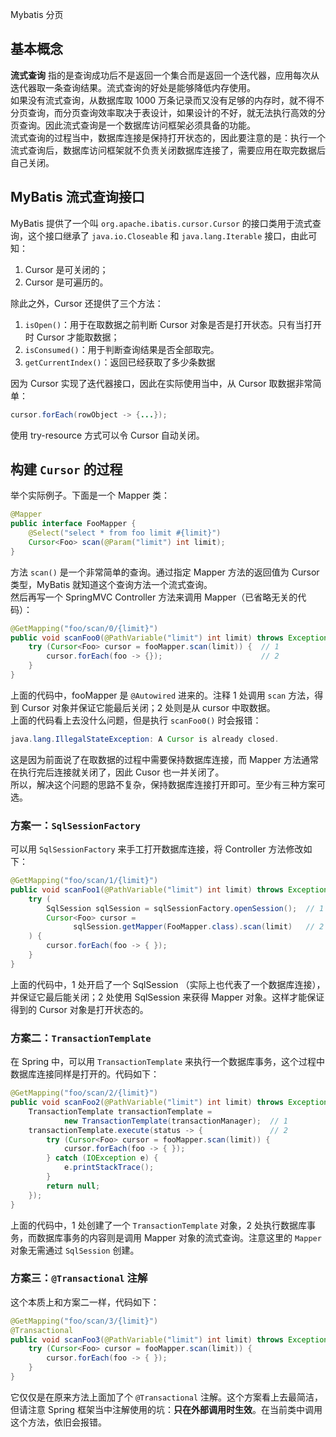 Mybatis 分页
<a name="HYB1b"></a>
## 基本概念
**流式查询** 指的是查询成功后不是返回一个集合而是返回一个迭代器，应用每次从迭代器取一条查询结果。流式查询的好处是能够降低内存使用。<br />如果没有流式查询，从数据库取 1000 万条记录而又没有足够的内存时，就不得不分页查询，而分页查询效率取决于表设计，如果设计的不好，就无法执行高效的分页查询。因此流式查询是一个数据库访问框架必须具备的功能。<br />流式查询的过程当中，数据库连接是保持打开状态的，因此要注意的是：执行一个流式查询后，数据库访问框架就不负责关闭数据库连接了，需要应用在取完数据后自己关闭。
<a name="Y3oR9"></a>
## MyBatis 流式查询接口
MyBatis 提供了一个叫 `org.apache.ibatis.cursor.Cursor` 的接口类用于流式查询，这个接口继承了 `java.io.Closeable` 和 `java.lang.Iterable` 接口，由此可知：

1. Cursor 是可关闭的；
2. Cursor 是可遍历的。

除此之外，Cursor 还提供了三个方法：

1. `isOpen()`：用于在取数据之前判断 Cursor 对象是否是打开状态。只有当打开时 Cursor 才能取数据；
2. `isConsumed()`：用于判断查询结果是否全部取完。
3. `getCurrentIndex()`：返回已经获取了多少条数据

因为 Cursor 实现了迭代器接口，因此在实际使用当中，从 Cursor 取数据非常简单：
```java
cursor.forEach(rowObject -> {...});
```
使用 try-resource 方式可以令 Cursor 自动关闭。
<a name="vojrS"></a>
## 构建 `Cursor` 的过程
举个实际例子。下面是一个 Mapper 类：
```java
@Mapper
public interface FooMapper {
    @Select("select * from foo limit #{limit}")
    Cursor<Foo> scan(@Param("limit") int limit);
}
```
方法 `scan()` 是一个非常简单的查询。通过指定 Mapper 方法的返回值为 Cursor 类型，MyBatis 就知道这个查询方法一个流式查询。<br />然后再写一个 SpringMVC Controller 方法来调用 Mapper（已省略无关的代码）：
```java
@GetMapping("foo/scan/0/{limit}")
public void scanFoo0(@PathVariable("limit") int limit) throws Exception {
    try (Cursor<Foo> cursor = fooMapper.scan(limit)) {  // 1
        cursor.forEach(foo -> {});                      // 2
    }
}
```
上面的代码中，fooMapper 是 `@Autowired` 进来的。注释 1 处调用 `scan` 方法，得到 Cursor 对象并保证它能最后关闭；2 处则是从 cursor 中取数据。<br />上面的代码看上去没什么问题，但是执行 `scanFoo0()` 时会报错：
```java
java.lang.IllegalStateException: A Cursor is already closed.
```
这是因为前面说了在取数据的过程中需要保持数据库连接，而 Mapper 方法通常在执行完后连接就关闭了，因此 Cusor 也一并关闭了。<br />所以，解决这个问题的思路不复杂，保持数据库连接打开即可。至少有三种方案可选。
<a name="nY1wk"></a>
### 方案一：`SqlSessionFactory`
可以用 `SqlSessionFactory` 来手工打开数据库连接，将 Controller 方法修改如下：
```java
@GetMapping("foo/scan/1/{limit}")
public void scanFoo1(@PathVariable("limit") int limit) throws Exception {
    try (
        SqlSession sqlSession = sqlSessionFactory.openSession();  // 1
        Cursor<Foo> cursor =
              sqlSession.getMapper(FooMapper.class).scan(limit)   // 2
    ) {
        cursor.forEach(foo -> { });
    }
}
```
上面的代码中，1 处开启了一个 SqlSession （实际上也代表了一个数据库连接），并保证它最后能关闭；2 处使用 SqlSession 来获得 Mapper 对象。这样才能保证得到的 Cursor 对象是打开状态的。
<a name="gvC2F"></a>
### 方案二：`TransactionTemplate`
在 Spring 中，可以用 `TransactionTemplate` 来执行一个数据库事务，这个过程中数据库连接同样是打开的。代码如下：
```java
@GetMapping("foo/scan/2/{limit}")
public void scanFoo2(@PathVariable("limit") int limit) throws Exception {
    TransactionTemplate transactionTemplate =
            new TransactionTemplate(transactionManager);  // 1
    transactionTemplate.execute(status -> {               // 2
        try (Cursor<Foo> cursor = fooMapper.scan(limit)) {
            cursor.forEach(foo -> { });
        } catch (IOException e) {
            e.printStackTrace();
        }
        return null;
    });
}
```
上面的代码中，1 处创建了一个 `TransactionTemplate` 对象，2 处执行数据库事务，而数据库事务的内容则是调用 Mapper 对象的流式查询。注意这里的 `Mapper` 对象无需通过 `SqlSession` 创建。
<a name="FOH46"></a>
### 方案三：`@Transactional` 注解
这个本质上和方案二一样，代码如下：
```java
@GetMapping("foo/scan/3/{limit}")
@Transactional
public void scanFoo3(@PathVariable("limit") int limit) throws Exception {
    try (Cursor<Foo> cursor = fooMapper.scan(limit)) {
        cursor.forEach(foo -> { });
    }
}
```
它仅仅是在原来方法上面加了个 `@Transactional` 注解。这个方案看上去最简洁，但请注意 Spring 框架当中注解使用的坑：**只在外部调用时生效**。在当前类中调用这个方法，依旧会报错。
